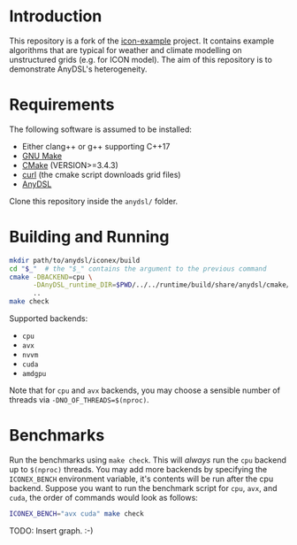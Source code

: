 
# Introduction
This repository is a fork of the [icon-example](https://gitlab.dkrz.de/skosukhin/icon-example/) project.
It contains example algorithms that are typical for weather and climate modelling on unstructured grids (e.g. for ICON model).
The aim of this repository is to demonstrate AnyDSL's heterogeneity.

# Requirements
The following software is assumed to be installed:

- Either clang++ or g++ supporting C++17
- [GNU Make](https://www.gnu.org/software/make/)
- [CMake](https://gitlab.kitware.com/cmake/cmake/) (VERSION>=3.4.3)
- [curl](https://curl.haxx.se/) (the cmake script downloads grid files)
- [AnyDSL](https://github.com/AnyDSL/anydsl)

Clone this repository inside the `anydsl/` folder.

# Building and Running

```bash
mkdir path/to/anydsl/iconex/build
cd "$_"  # the "$_" contains the argument to the previous command
cmake -DBACKEND=cpu \
      -DAnyDSL_runtime_DIR=$PWD/../../runtime/build/share/anydsl/cmake/ \
      ..
make check
```

Supported backends:

- `cpu`
- `avx`
- `nvvm`
- `cuda`
- `amdgpu`

Note that for `cpu` and `avx` backends, you may choose a sensible number of threads via `-DNO_OF_THREADS=$(nproc)`.

# Benchmarks

Run the benchmarks using `make check`.
This will *always* run the `cpu` backend up to `$(nproc)` threads.
You may add more backends by specifying the `ICONEX_BENCH` environment variable, it's contents will be run after the cpu backend.
Suppose you want to run the benchmark script for `cpu`, `avx`, and `cuda`, the order of commands would look as follows:
```bash
ICONEX_BENCH="avx cuda" make check
```

TODO: Insert graph. :-)

